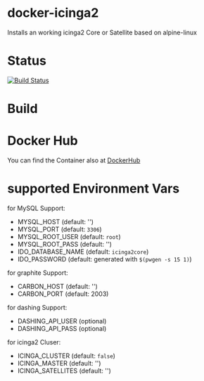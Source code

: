 docker-icinga2
==============

Installs an working icinga2 Core or Satellite based on alpine-linux

# Status

[![Build Status](https://travis-ci.org/bodsch/docker-icinga2.svg?branch=1701-02)](https://travis-ci.org/bodsch/docker-icinga2)

# Build

# Docker Hub

You can find the Container also at  [DockerHub](https://hub.docker.com/r/bodsch/docker-icinga2/)

# supported Environment Vars

for MySQL Support:

  - MYSQL_HOST  (default: '')
  - MYSQL_PORT  (default: ```3306```)
  - MYSQL_ROOT_USER  (default: ```root```)
  - MYSQL_ROOT_PASS  (default: '')
  - IDO_DATABASE_NAME  (default: ```icinga2core```)
  - IDO_PASSWORD (default: generated with ```$(pwgen -s 15 1)```)

for graphite Support:

  - CARBON_HOST  (default: '')
  - CARBON_PORT  (default: 2003)

for dashing Support:

  - DASHING_API_USER  (optional)
  - DASHING_API_PASS  (optional)


for icinga2 Cluser:

  - ICINGA_CLUSTER (default: ```false```)
  - ICINGA_MASTER  (default: '')
  - ICINGA_SATELLITES (default: '')

